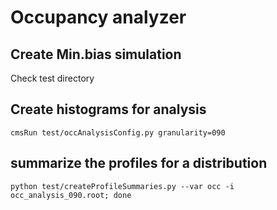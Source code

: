 # Occupancy analyzer

## Create Min.bias simulation

Check test directory

## Create histograms for analysis

```
cmsRun test/occAnalysisConfig.py granularity=090
```

## summarize the profiles for a distribution

```
python test/createProfileSummaries.py --var occ -i occ_analysis_090.root; done
```

